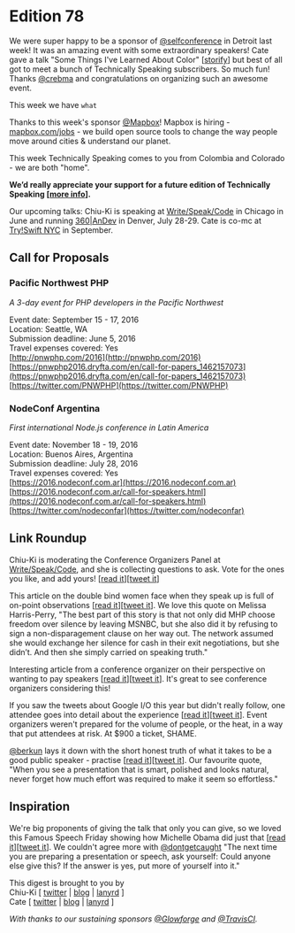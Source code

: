 # Edition 78

We were super happy to be a sponsor of [@selfconference](http://twitter.com/selfconference) in Detroit last week! It was an amazing event with some extraordinary speakers! Cate gave a talk "Some Things I've Learned About Color" [[storify](https://storify.com/catehstn/some-things-i-ve-learned-about-color-5740a7c2ee2c3624642eaf05)] but best of all got to meet a bunch of Technically Speaking subscribers. So much fun! Thanks [@crebma](http://twitter.com/crebma) and congratulations on organizing such an awesome event.

This week we have `what`

Thanks to this week's sponsor [@Mapbox](https://twitter.com/mapbox)! Mapbox is hiring - [mapbox.com/jobs](http://mapbox.com/jobs) - we build open source tools to change the way people move around cities & understand our planet.

This week Technically Speaking comes to you from Colombia and Colorado - we are both "home".

**We’d really appreciate your support for a future edition of Technically Speaking [[more info](http://www.techspeak.email/sponsorship/)].**  

Our upcoming talks: Chiu-Ki is speaking at [Write/Speak/Code](http://www.writespeakcode.com) in Chicago in June and running [360|AnDev](http://360andev.com/) in Denver, July 28-29. Cate is co-mc at [Try!Swift NYC](http://www.tryswiftnyc.com/) in September.

## Call for Proposals

### Pacific Northwest PHP
*A 3-day event for PHP developers in the Pacific Northwest*

Event date: September 15 - 17, 2016  
Location: Seattle, WA  
Submission deadline: June 5, 2016  
Travel expenses covered: Yes  
[http://pnwphp.com/2016](http://pnwphp.com/2016)  
[https://pnwphp2016.dryfta.com/en/call-for-papers_1462157073](https://pnwphp2016.dryfta.com/en/call-for-papers_1462157073)  
[https://twitter.com/PNWPHP](https://twitter.com/PNWPHP)


### NodeConf Argentina
*First international Node.js conference in Latin America*

Event date: November 18 - 19, 2016  
Location: Buenos Aires, Argentina  
Submission deadline: July 28, 2016  
Travel expenses covered: Yes  
[https://2016.nodeconf.com.ar](https://2016.nodeconf.com.ar)  
[https://2016.nodeconf.com.ar/call-for-speakers.html](https://2016.nodeconf.com.ar/call-for-speakers.html)  
[https://twitter.com/nodeconfar](https://twitter.com/nodeconfar)


## Link Roundup

Chiu-Ki is moderating the Conference Organizers Panel at [Write/Speak/Code](http://www.writespeakcode.com), and she is collecting questions to ask. Vote for the ones you like, and add yours! [[read it](http://www.tricider.com/brainstorming/3c4PA27kKPB)][[tweet it](https://twitter.com/home?status=Got%20questions%20for%20conference%20organizers?%20%40chiuki%20will%20ask%20them%20for%20you%20at%20%40writespeakcode%20http%3A//bit.ly/1sRLfCB%20via%20%40techspeakdigest)]

This article on the double bind women face when they speak up is full of on-point observations [[read it](http://www.huffingtonpost.com/anna-kegler/hillary-clinton-and-the-opposite-of-imposter-syndrome_b_9553190.html)][[tweet it](https://twitter.com/home?status=Hillary%20Clinton,%20Melissa%20Harris-Perry%20and%20the%20Opposite%20of%20Imposter%20Syndrome%20-%20http%3A//www.huffingtonpost.com/anna-kegler/hillary-clinton-and-the-opposite-of-imposter-syndrome_b_9553190.html%20/via%20%40techspeakdigest)]. We love this quote on Melissa Harris-Perry, "The best part of this story is that not only did MHP choose freedom over silence by leaving MSNBC, but she also did it by refusing to sign a non-disparagement clause on her way out. The network assumed she would exchange her silence for cash in their exit negotiations, but she didn’t. And then she simply carried on speaking truth."

Interesting article from a conference organizer on their perspective on wanting to pay speakers [[read it](http://visible-quality.blogspot.com/2016/02/changing-world-of-conferences-pay.html)][[tweet it](https://twitter.com/home?status=A%20Seasoned%20Tester%27s%20Crystal%20Ball%3A%20Changing%20the%20world%20of%20conferences%3A%20pay%20the%20speakers%20http%3A//visible-quality.blogspot.com/2016/02/changing-world-of-conferences-pay.html%20via%20%40techspeakdigest)]. It's great to see conference organizers considering this!

If you saw the tweets about Google I/O this year but didn't really follow, one attendee goes into detail about the experience [[read it](https://www.linkedin.com/pulse/why-google-io-2016-worst-tech-event-ive-ever-attended-greg-bulmash)][[tweet it](https://twitter.com/home?status=Why%20Google%20I/O%202016%20Was%20the%20Worst%20Tech%20Event%20I%27ve%20Ever%20Attended%20%7C%20Greg%20Bulmash%20%7C%20LinkedIn%20https%3A//www.linkedin.com/pulse/why-google-io-2016-worst-tech-event-ive-ever-attended-greg-bulmash%20via%20%40techspeakdigest)]. Event organizers weren't prepared for the volume of people, or the heat, in a way that put attendees at risk. At $900 a ticket, SHAME.

[@berkun](http://twitter.com/berkun) lays it down with the short honest truth of what it takes to be a good public speaker - practise [[read it](http://scottberkun.com/2016/how-to-be-a-better-speaker/)][[tweet it](https://twitter.com/home?status=How%20To%20Be%20a%20Better%20Speaker%20%E2%80%93%20The%20Short%20Honest%20Truth%20%7C%20Scott%20Berkun%20by%20%40berkun%20http%3A//scottberkun.com/2016/how-to-be-a-better-speaker/%20via%20%40techspeakdigest)]. Our favourite quote, "When you see a presentation that is smart, polished and looks natural, never forget how much effort was required to make it seem so effortless."

## Inspiration

We're big proponents of giving the talk that only you can give, so we loved this Famous Speech Friday showing how Michelle Obama did just that [[read it](http://eloquentwoman.blogspot.de/2016/05/famous-speech-friday-michelle-obama-at.html)][[tweet it](https://twitter.com/home?status=Famous%20Speech%20Friday%3A%20Michelle%20Obama%20at%20Tuskegee%20University%20by%20%40dontgetcaught%20http%3A//eloquentwoman.blogspot.de/2016/05/famous-speech-friday-michelle-obama-at.html%20via%20%40techspeakdigest)]. We couldn't agree more with [@dontgetcaught](http://twitter.com/dontgetcaught) "The next time you are preparing a presentation or speech, ask yourself: Could anyone else give this? If the answer is yes, put more of yourself into it."  


This digest is brought to you by  
Chiu-Ki [ [twitter](https://twitter.com/chiuki) | [blog](http://blog.sqisland.com/) | [lanyrd](http://lanyrd.com/profile/chiuki/) ]  
Cate [ [twitter](https://twitter.com/catehstn) | [blog](http://www.catehuston.com/blog/) | [lanyrd](http://lanyrd.com/profile/catehstn/) ]

*With thanks to our sustaining sponsors [@Glowforge](http://twitter.com/glowforge) and [@TravisCI](http://twitter.com/travisci).*

